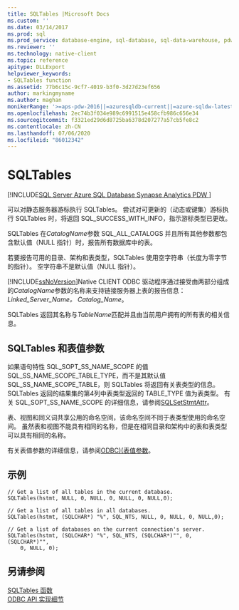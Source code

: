 ```yaml
---
title: SQLTables |Microsoft Docs
ms.custom: ''
ms.date: 03/14/2017
ms.prod: sql
ms.prod_service: database-engine, sql-database, sql-data-warehouse, pdw
ms.reviewer: ''
ms.technology: native-client
ms.topic: reference
apitype: DLLExport
helpviewer_keywords:
- SQLTables function
ms.assetid: 77b6c15c-9cf7-4019-b3f0-3d27d23ef656
author: markingmyname
ms.author: maghan
monikerRange: '>=aps-pdw-2016||=azuresqldb-current||=azure-sqldw-latest||>=sql-server-2016||=sqlallproducts-allversions||>=sql-server-linux-2017||=azuresqldb-mi-current'
ms.openlocfilehash: 2ec74b3f034e989c6991515e458cfb986c656e34
ms.sourcegitcommit: f3321ed29d6d8725ba6378d207277a57cb5fe8c2
ms.contentlocale: zh-CN
ms.lasthandoff: 07/06/2020
ms.locfileid: "86012342"
---
```

# <a name="sqltables"></a>SQLTables
[!INCLUDE[SQL Server Azure SQL Database Synapse Analytics PDW ](../../includes/applies-to-version/sql-asdb-asdbmi-asa-pdw.md)]

  可以对静态服务器游标执行 SQLTables。 尝试对可更新的（动态或键集）游标执行 SQLTables 时，将返回 SQL_SUCCESS_WITH_INFO，指示游标类型已更改。  
  
 SQLTables 在*CatalogName*参数 SQL_ALL_CATALOGS 并且所有其他参数都包含默认值（NULL 指针）时，报告所有数据库中的表。  
  
 若要报告可用的目录、架构和表类型，SQLTables 使用空字符串（长度为零字节的指针）。 空字符串不是默认值（NULL 指针）。  
  
 [!INCLUDE[ssNoVersion](../../includes/ssnoversion-md.md)]Native CLIENT ODBC 驱动程序通过接受由两部分组成的*CatalogName*参数的名称来支持链接服务器上表的报告信息： *Linked_Server_Name。 Catalog_Name*。  
  
 SQLTables 返回其名称与*TableName*匹配并且由当前用户拥有的所有表的相关信息。  
  
## <a name="sqltables-and-table-valued-parameters"></a>SQLTables 和表值参数  
 如果语句特性 SQL_SOPT_SS_NAME_SCOPE 的值 SQL_SS_NAME_SCOPE_TABLE_TYPE，而不是其默认值 SQL_SS_NAME_SCOPE_TABLE，则 SQLTables 将返回有关表类型的信息。 SQLTables 返回的结果集的第4列中表类型返回的 TABLE_TYPE 值为表类型。 有关 SQL_SOPT_SS_NAME_SCOPE 的详细信息，请参阅[SQLSetStmtAttr](../../relational-databases/native-client-odbc-api/sqlsetstmtattr.md)。  
  
 表、视图和同义词共享公用的命名空间，该命名空间不同于表类型使用的命名空间。 虽然表和视图不能具有相同的名称，但是在相同目录和架构中的表和表类型可以具有相同的名称。  
  
 有关表值参数的详细信息，请参阅[ODBC&#41;&#40;表值参数](../../relational-databases/native-client-odbc-table-valued-parameters/table-valued-parameters-odbc.md)。  
  
## <a name="example"></a>示例  
  
```  
// Get a list of all tables in the current database.  
SQLTables(hstmt, NULL, 0, NULL, 0, NULL, 0, NULL,0);  
  
// Get a list of all tables in all databases.  
SQLTables(hstmt, (SQLCHAR*) "%", SQL_NTS, NULL, 0, NULL, 0, NULL,0);  
  
// Get a list of databases on the current connection's server.  
SQLTables(hstmt, (SQLCHAR*) "%", SQL_NTS, (SQLCHAR*)"", 0, (SQLCHAR*)"",  
    0, NULL, 0);  
```  
  
## <a name="see-also"></a>另请参阅  
 [SQLTables 函数](https://go.microsoft.com/fwlink/?LinkId=59374)   
 [ODBC API 实现细节](../../relational-databases/native-client-odbc-api/odbc-api-implementation-details.md)  
  
  
